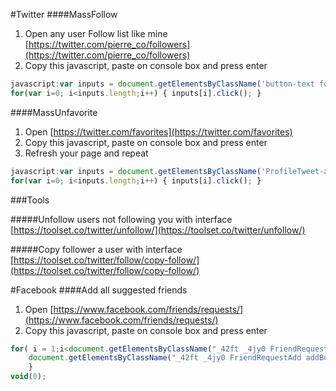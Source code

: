 #Twitter
####MassFollow

1. Open any user Follow list like mine [https://twitter.com/pierre_co/followers](https://twitter.com/pierre_co/followers)
2. Copy this javascript, paste on console box and press enter

```javascript
javascript:var inputs = document.getElementsByClassName('button-text follow-text'); 
for(var i=0; i<inputs.length;i++) { inputs[i].click(); }
```

####MassUnfavorite

1. Open [https://twitter.com/favorites](https://twitter.com/favorites)
2. Copy this javascript, paste on console box and press enter
3. Refresh your page and repeat


```javascript
javascript:var inputs = document.getElementsByClassName('ProfileTweet-actionButtonUndo js-actionFavorite'); 
for(var i=0; i<inputs.length;i++) { inputs[i].click(); }
```
###Tools

#####Unfollow users not following you with interface
[https://toolset.co/twitter/unfollow/](https://toolset.co/twitter/unfollow/)


#####Copy follower a user with interface
[https://toolset.co/twitter/follow/copy-follow/](https://toolset.co/twitter/follow/copy-follow/)

#Facebook
####Add all suggested friends

1. Open [https://www.facebook.com/friends/requests/](https://www.facebook.com/friends/requests/)
2. Copy this javascript, paste on console box and press enter

```javascript
for( i = 1;i<document.getElementsByClassName("_42ft _4jy0 FriendRequestAdd addButton _4jy3 _517h _51sy").length;i++){
    document.getElementsByClassName("_42ft _4jy0 FriendRequestAdd addButton _4jy3 _517h _51sy")[i].click();
    }
void(0);
```

